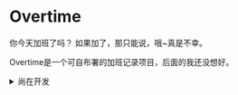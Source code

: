 # Overtime
你今天加班了吗？ 如果加了，那只能说，哦~真是不幸。

Overtime是一个可自布署的加班记录项目，后面的我还没想好。

<details> 
<summary>尚在开发</summary>

## 简介


## 可能感兴趣
- [ ] [Overtime-server-springboot](overtime-server-springboot): 基于 [Spring Boot](https://spring.io/projects/spring-boot/) 的客户端，通过SpringBoot来快速的与您现有的项目进行整合吧。

- [ ] [Overtime-client-web](https://github.com/Lost-and-found-project/overtime-client-web): 基于 [Vue3.0](https://v3.cn.vuejs.org/) 的Web客户端。


</details>
